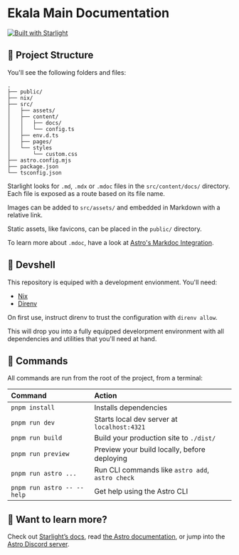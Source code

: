 # Ekala Main Documentation

[![Built with Starlight](https://astro.badg.es/v2/built-with-starlight/tiny.svg)](https://starlight.astro.build)

## 🚀 Project Structure

You'll see the following folders and files:

```
.
├── public/
├── nix/
├── src/
│   ├── assets/
│   ├── content/
│   │   ├── docs/
│   │   └── config.ts
│   ├── env.d.ts
│   ├── pages/
│   └── styles
│       └── custom.css
├── astro.config.mjs
├── package.json
└── tsconfig.json
```

Starlight looks for `.md`, `.mdx` or `.mdoc` files in the `src/content/docs/` directory. Each file is exposed as a route based on its file name.

Images can be added to `src/assets/` and embedded in Markdown with a relative link.

Static assets, like favicons, can be placed in the `public/` directory.

To learn more about `.mdoc`, have a look at [Astro's Markdoc Integration](https://docs.astro.build/de/guides/integrations-guide/markdoc/#usage).

## 🐚 Devshell

This repository is equiped with a development envionment. You'll need:

- [Nix](https://nixos.org/download)
- [Direnv](https://direnv.net/docs/installation.html)

On first use, instruct direnv to trust the configuration with `direnv allow`.

This will drop you into a fully equipped develorpment environment with all dependencies and utilities that you'll need at hand.

## 🧞 Commands

All commands are run from the root of the project, from a terminal:

| Command                    | Action                                           |
| :------------------------- | :----------------------------------------------- |
| `pnpm install`             | Installs dependencies                            |
| `pnpm run dev`             | Starts local dev server at `localhost:4321`      |
| `pnpm run build`           | Build your production site to `./dist/`          |
| `pnpm run preview`         | Preview your build locally, before deploying     |
| `pnpm run astro ...`       | Run CLI commands like `astro add`, `astro check` |
| `pnpm run astro -- --help` | Get help using the Astro CLI                     |

## 👀 Want to learn more?

Check out [Starlight’s docs](https://starlight.astro.build/), read [the Astro documentation](https://docs.astro.build), or jump into the [Astro Discord server](https://astro.build/chat).
